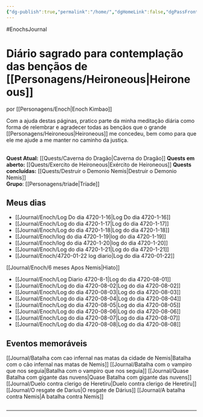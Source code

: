 ```yaml
---
{"dg-publish":true,"permalink":"/home/","dgHomeLink":false,"dgPassFrontmatter":false}
---
```


#EnochsJournal 

# Diário sagrado para contemplação das bençãos de [[Personagens/Heironeous|Heironeous]]
por [[Personagens/Enoch|Enoch Kimbao]]

Com a ajuda destas páginas, pratico parte da minha meditação diária como forma de relembrar e agradecer todas as bençãos que o grande [[Personagens/Heironeous|Heironeous]] me concedeu, bem como para que ele me ajude a me manter no caminho da justiça.
<br><br>

**Quest Atual:** [[Quests/Caverna do Dragão|Caverna do Dragão]]
**Quests em aberto:** [[Quests/Exercito de Heironeous|Exército de Heironeous]]
**Quests concluídas:** [[Quests/Destruir o Demonio Nemis|Destruir o Demonio Nemis]] 
<br>
**Grupo**: [[Personagens/triade|Tríade]] 

## Meus dias
- [[Journal/Enoch/Log Do dia 4720-1-16|Log Do dia 4720-1-16]]
- [[Journal/Enoch/Log do dia 4720-1-17|Log do dia 4720-1-17]]
- [[Journal/Enoch/Log do dia 4720-1-18|Log do dia 4720-1-18]]
- [[Journal/Enoch/log do dia 4720-1-19|log do dia 4720-1-19]]
- [[Journal/Enoch/log do dia 4720-1-20|log do dia 4720-1-20]]
- [[Journal/Enoch/Log do dia 4720-1-21|Log do dia 4720-1-21]]
- [[Journal/Enoch/4720-01-22 log diario|Log do dia 4720-01-22]]

[[Journal/Enoch/6 meses Apos Nemis|Hiato]]

- [[Journal/Enoch/Log Diario 4720-8-1|Log do dia 4720-08-01]]
- [[Journal/Enoch/Log do dia 4720-08-02|Log do dia 4720-08-02]]
- [[Journal/Enoch/Log do dia 4720-08-03|Log do dia 4720-08-03]]
- [[Journal/Enoch/Log do dia 4720-08-04|Log do dia 4720-08-04]]
- [[Journal/Enoch/Log do dia 4720-08-05|Log do dia 4720-08-05]]
- [[Journal/Enoch/Log do dia 4720-08-06|Log do dia 4720-08-06]]
- [[Journal/Enoch/Log do dia 4720-08-07|Log do dia 4720-08-07]]
- [[Journal/Enoch/Log do dia 4720-08-08|Log do dia 4720-08-08]]



## Eventos memoráveis
[[Journal/Batalha com cao infernal nas matas da cidade de Nemis|Batalha com o cão infernal nas matas de Nemis]]
[[Journal/Batalha com o vampiro que nos seguia|Batalha com o vampiro que nos seguia]]
[[Journal/Quase Batalha com gigante das nuvens|Quase Batalha com gigante das nuvens]]
[[Journal/Duelo contra clerigo de Heretiru|Duelo contra clerigo de Heretiru]]
[[Journal/O resgate de Darius|O resgate de Dárius]]
[[Journal/A batalha contra Nemis|A batalha contra Nemis]] 



```timeline

```


---
